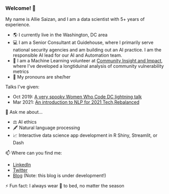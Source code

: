 ### Welcome! 👋

My name is Allie Saizan, and I am a data scientist with 5+ years of experience.
- 🌎 I currently live in the Washington, DC area
- 💻 I am a Senior Consultant at Guidehouse, where I primarily serve national security agencies and am building out an AI practice. I am the responsible AI lead for our AI and Automation team.
- 🤖 I am a Machine Learning volunteer at [Community Insight and Impact](https://github.com/community-insight-impact), where I've developed a longtiduinal analysis of community vulnerability metrics
- 👩 My pronouns are she/her

Talks I've given:
- Oct 2019: [A very spooky Women Who Code DC lightning talk](https://github.com/alliesaizan/spooky-lightning-talk)
- Mar 2021: [An introduction to NLP for 2021 Tech,Rebalanced](https://docs.google.com/presentation/d/1W16lNSxOFYsYf4FmTj9QXxJ6yTNwK8aYNK8K74yHpzE/edit?usp=sharing)

💬 Ask me about...
- ⚖️ AI ethics
- 🖋️ Natural language processing
- 📈 Interactive data science app development in R Shiny, Streamlit, or Dash

📫 Where can you find me:  
- [LinkedIn](https://www.linkedin.com/in/alexandra-saizan/)
- [Twitter](https://twitter.com/AllieSaizan)
- [Blog](https://alliesaizan.github.io) (Note: this blog is under development!)

⚡ Fun fact: I always wear 🧦 to bed, no matter the season
